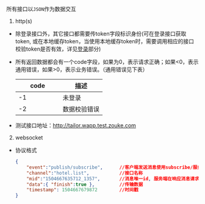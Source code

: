 <style>
    table th:first-of-type{
        width:100px;
    }
</style>
所有接口以`JSON`作为数据交互

1. http(s)
  * 除登录接口外，其它接口都需要传token字段标识身份(可在登录接口获取token, 或在本地缓存token，当使用本地缓存token时，需要调用相应的接口校验token是否有效，详见[登录](http/login.md)部分)
  * 所有返回数据都会有一个code字段，如果为0，表示请求正确；如果<0，表示通用错误，如果>0，表示业务错误。（通用错误见下表）

    <table>
        <thead><tr>
            <th style="width:100px">code</th>
            <th>描述</th>
        </tr></thead>
        <tbody>
            <tr>
                <td>-1</td>
                <td>未登录</td>
            </tr>
            <tr>
                <td>-2</td>
                <td>数据校验错误</td>
            </tr>
        <tbody>
    </table>
  * 测试接口地址：http://tailor.wapp.test.zouke.com

2. websocket
  * 协议格式

    ``` json
    {
        "event":"publish/subscribe",      //客户端发送消息使用subscribe/服务端推送消息使用publish
        "channel":"hotel.list",           //接口名称
        "mid":"1504667635712_1357",       //消息唯一id, 服务端在响应消息请求时会把该mid回传
        "data":{ "finish":true },         //传输数据
        "timestamp": 1504667679872        //时间戳
    }
    ```
